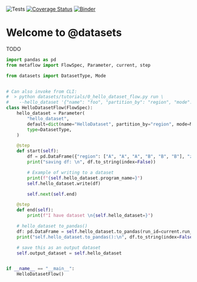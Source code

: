 ![Tests](https://github.com/zillow/datasets/actions/workflows/test.yml/badge.svg)
[![Coverage Status](https://coveralls.io/repos/github/zillow/datasets/badge.svg)](https://coveralls.io/github/zillow/datasets)
[![Binder](https://mybinder.org/badge_logo.svg)](https://mybinder.org/v2/gh/zillow/datasets/main?urlpath=lab/tree/datasets/tutorials)


Welcome to @datasets
==================================================

TODO

```python
import pandas as pd
from metaflow import FlowSpec, Parameter, current, step

from datasets import DatasetType, Mode


# Can also invoke from CLI:
#  > python datasets/tutorials/0_hello_dataset_flow.py run \
#    --hello_dataset '{"name": "foo", "partition_by": "region", "mode": "Write"}'
class HelloDatasetFlow(FlowSpec):
    hello_dataset = Parameter(
        "hello_dataset",
        default=dict(name="HelloDataset", partition_by="region", mode=Mode.Write),
        type=DatasetType,
    )

    @step
    def start(self):
        df = pd.DataFrame({"region": ["A", "A", "A", "B", "B", "B"], "zpid": [1, 2, 3, 4, 5, 6]})
        print("saving df: \n", df.to_string(index=False))

        # Example of writing to a dataset
        print(f"{self.hello_dataset.program_name=}")
        self.hello_dataset.write(df)

        self.next(self.end)

    @step
    def end(self):
        print(f"I have dataset \n{self.hello_dataset=}")

    # hello_dataset to_pandas()
    df: pd.DataFrame = self.hello_dataset.to_pandas(run_id=current.run_id)
    print("self.hello_dataset.to_pandas():\n", df.to_string(index=False))

    # save this as an output dataset
    self.output_dataset = self.hello_dataset


if __name__ == "__main__":
    HelloDatasetFlow()
```
